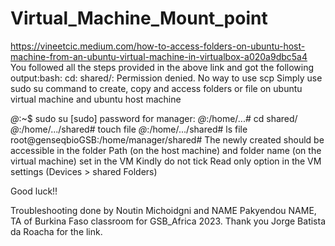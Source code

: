 # Virtual_Machine_Mount_point
https://vineetcic.medium.com/how-to-access-folders-on-ubuntu-host-machine-from-an-ubuntu-virtual-machine-in-virtualbox-a020a9dbc5a4
You followed all the steps provided in the above link and got the following output:bash: cd: shared/: Permission denied. No way to use scp
Simply use sudo su command to create, copy and access folders or file on ubuntu virtual machine and ubuntu host machine 

*@*:~$ sudo su
[sudo] password for manager: 
*@*:/home/...# cd shared/
*@*:/home/.../shared# touch file
*@*:/home/.../shared# ls
 file
root@genseqbioGSB:/home/manager/shared# 
The newly created should be accessible in the folder Path (on the host machine) and folder name (on the virtual machine) set in the VM
Kindly do not tick Read only option in the VM settings (Devices > shared Folders)

Good luck!!

Troubleshooting done by Noutin Michoidgni and NAME Pakyendou NAME, TA of Burkina Faso classroom for GSB_Africa 2023. Thank you Jorge Batista da Roacha for the link. 
